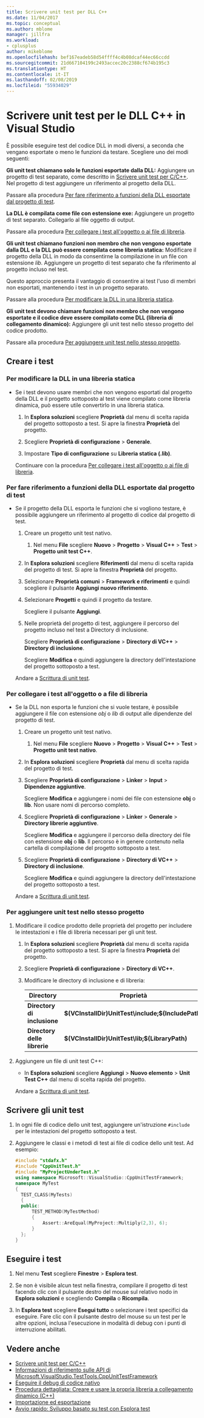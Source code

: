 ```yaml
---
title: Scrivere unit test per DLL C++
ms.date: 11/04/2017
ms.topic: conceptual
ms.author: mblome
manager: jillfra
ms.workload:
- cplusplus
author: mikeblome
ms.openlocfilehash: bef167eadeb58d54ffff4c4b08dcaf44ec66ccdd
ms.sourcegitcommit: 21d667104199c2493accec20c2388cf674b195c3
ms.translationtype: HT
ms.contentlocale: it-IT
ms.lasthandoff: 02/08/2019
ms.locfileid: "55934029"
---
```

# <a name="write-unit-tests-for-c-dlls-in-visual-studio"></a>Scrivere unit test per le DLL C++ in Visual Studio

 È possibile eseguire test del codice DLL in modi diversi, a seconda che vengano esportate o meno le funzioni da testare. Scegliere uno dei modi seguenti:

 **Gli unit test chiamano solo le funzioni esportate dalla DLL:** Aggiungere un progetto di test separato, come descritto in [Scrivere unit test per C/C++](writing-unit-tests-for-c-cpp.md). Nel progetto di test aggiungere un riferimento al progetto della DLL.

 Passare alla procedura [Per fare riferimento a funzioni della DLL esportate dal progetto di test](#projectRef).

 **La DLL è compilata come file con estensione exe:** Aggiungere un progetto di test separato. Collegarlo al file oggetto di output.

 Passare alla procedura [Per collegare i test all'oggetto o ai file di libreria](#objectRef).

 **Gli unit test chiamano funzioni non membro che non vengono esportate dalla DLL e la DLL può essere compilata come libreria statica:** Modificare il progetto della DLL in modo da consentirne la compilazione in un file con estensione *lib*. Aggiungere un progetto di test separato che fa riferimento al progetto incluso nel test.

 Questo approccio presenta il vantaggio di consentire ai test l'uso di membri non esportati, mantenendo i test in un progetto separato.

 Passare alla procedura [Per modificare la DLL in una libreria statica](#staticLink).

 **Gli unit test devono chiamare funzioni non membro che non vengono esportate e il codice deve essere compilato come DLL (libreria di collegamento dinamico):** Aggiungere gli unit test nello stesso progetto del codice prodotto.

 Passare alla procedura [Per aggiungere unit test nello stesso progetto](#sameProject).

## <a name="create-the-tests"></a>Creare i test

###  <a name="staticLink"></a> Per modificare la DLL in una libreria statica

- Se i test devono usare membri che non vengono esportati dal progetto della DLL e il progetto sottoposto al test viene compilato come libreria dinamica, può essere utile convertirlo in una libreria statica.

  1.  In **Esplora soluzioni** scegliere **Proprietà** dal menu di scelta rapida del progetto sottoposto a test. Si apre la finestra **Proprietà** del progetto.

  2.  Scegliere **Proprietà di configurazione** > **Generale**.

  3.  Impostare **Tipo di configurazione** su **Libreria statica (.lib)**.

  Continuare con la procedura [Per collegare i test all'oggetto o ai file di libreria](#objectRef).

###  <a name="projectRef"></a> Per fare riferimento a funzioni della DLL esportate dal progetto di test

- Se il progetto della DLL esporta le funzioni che si vogliono testare, è possibile aggiungere un riferimento al progetto di codice dal progetto di test.

  1.  Creare un progetto unit test nativo.

      1.  Nel menu **File** scegliere **Nuovo** > **Progetto** > **Visual C++** > **Test** > **Progetto unit test C++**.

  2.  In **Esplora soluzioni** scegliere **Riferimenti** dal menu di scelta rapida del progetto di test. Si apre la finestra **Proprietà** del progetto.

  3.  Selezionare **Proprietà comuni** > **Framework e riferimenti** e quindi scegliere il pulsante **Aggiungi nuovo riferimento**.

  4.  Selezionare **Progetti** e quindi il progetto da testare.

       Scegliere il pulsante **Aggiungi**.

  5.  Nelle proprietà del progetto di test, aggiungere il percorso del progetto incluso nel test a Directory di inclusione.

       Scegliere **Proprietà di configurazione** > **Directory di VC++** > **Directory di inclusione**.

       Scegliere **Modifica** e quindi aggiungere la directory dell'intestazione del progetto sottoposto a test.

  Andare a [Scrittura di unit test](#addTests).

###  <a name="objectRef"></a> Per collegare i test all'oggetto o a file di libreria

- Se la DLL non esporta le funzioni che si vuole testare, è possibile aggiungere il file con estensione *obj* o *lib* di output alle dipendenze del progetto di test.

  1.  Creare un progetto unit test nativo.

      1.  Nel menu **File** scegliere **Nuovo** > **Progetto** > **Visual C++** > **Test** > **Progetto unit test nativo**.

  2.  In **Esplora soluzioni** scegliere **Proprietà** dal menu di scelta rapida del progetto di test.

  3.  Scegliere **Proprietà di configurazione** > **Linker** > **Input** > **Dipendenze aggiuntive**.

       Scegliere **Modifica** e aggiungere i nomi dei file con estensione **obj** o **lib**. Non usare nomi di percorso completo.

  4.  Scegliere **Proprietà di configurazione** > **Linker** > **Generale** > **Directory librerie aggiuntive**.

       Scegliere **Modifica** e aggiungere il percorso della directory dei file con estensione **obj** o **lib**. Il percorso è in genere contenuto nella cartella di compilazione del progetto sottoposto a test.

  5.  Scegliere **Proprietà di configurazione** > **Directory di VC++** > **Directory di inclusione**.

       Scegliere **Modifica** e quindi aggiungere la directory dell'intestazione del progetto sottoposto a test.

  Andare a [Scrittura di unit test](#addTests).

###  <a name="sameProject"></a> Per aggiungere unit test nello stesso progetto

1. Modificare il codice prodotto delle proprietà del progetto per includere le intestazioni e i file di libreria necessari per gli unit test.

   1.  In **Esplora soluzioni** scegliere **Proprietà** dal menu di scelta rapida del progetto sottoposto a test. Si apre la finestra **Proprietà** del progetto.

   2.  Scegliere **Proprietà di configurazione** > **Directory di VC++**.

   3.  Modificare le directory di inclusione e di libreria:

       |Directory|Proprietà|
       |-|-|
       |**Directory di inclusione** | **$(VCInstallDir)UnitTest\include;$(IncludePath)**|
       |**Directory delle librerie** | **$(VCInstallDir)UnitTest\lib;$(LibraryPath)**|

2. Aggiungere un file di unit test C++:

   -   In **Esplora soluzioni** scegliere **Aggiungi** > **Nuovo elemento** > **Unit Test C++** dal menu di scelta rapida del progetto.

   Andare a [Scrittura di unit test](#addTests).

##  <a name="addTests"></a> Scrivere gli unit test

1.  In ogni file di codice dello unit test, aggiungere un'istruzione `#include` per le intestazioni del progetto sottoposto a test.

2.  Aggiungere le classi e i metodi di test ai file di codice dello unit test. Ad esempio:

    ```cpp
    #include "stdafx.h"
    #include "CppUnitTest.h"
    #include "MyProjectUnderTest.h"
    using namespace Microsoft::VisualStudio::CppUnitTestFramework;
    namespace MyTest
    {
      TEST_CLASS(MyTests)
      {
      public:
          TEST_METHOD(MyTestMethod)
          {
              Assert::AreEqual(MyProject::Multiply(2,3), 6);
          }
      };
    }
    ```

## <a name="run-the-tests"></a>Eseguire i test

1.  Nel menu **Test** scegliere **Finestre** > **Esplora test**.

1. Se non è visibile alcun test nella finestra, compilare il progetto di test facendo clic con il pulsante destro del mouse sul relativo nodo in **Esplora soluzioni** e scegliendo **Compila** o **Ricompila**.

1.  In **Esplora test** scegliere **Esegui tutto** o selezionare i test specifici da eseguire. Fare clic con il pulsante destro del mouse su un test per le altre opzioni, inclusa l'esecuzione in modalità di debug con i punti di interruzione abilitati.

## <a name="see-also"></a>Vedere anche

- [Scrivere unit test per C/C++](writing-unit-tests-for-c-cpp.md)
- [Informazioni di riferimento sulle API di Microsoft.VisualStudio.TestTools.CppUnitTestFramework](../test/microsoft-visualstudio-testtools-cppunittestframework-api-reference.md)
- [Eseguire il debug di codice nativo](../debugger/debugging-native-code.md)
- [Procedura dettagliata: Creare e usare la propria libreria a collegamento dinamico (C++)](/cpp/build/walkthrough-creating-and-using-a-dynamic-link-library-cpp)
- [Importazione ed esportazione](/cpp/build/importing-and-exporting)
- [Avvio rapido: Sviluppo basato su test con Esplora test](../test/quick-start-test-driven-development-with-test-explorer.md)
